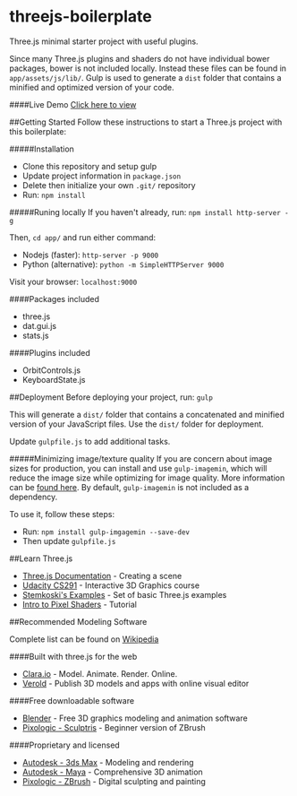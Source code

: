 threejs-boilerplate
===================

Three.js minimal starter project with useful plugins.

Since many Three.js plugins and shaders do not have individual bower packages,
bower is not included locally. Instead these files can be found in `app/assets/js/lib/`.
Gulp is used to generate a `dist` folder that contains a minified and optimized
version of your code.

####Live Demo
[Click here to view](https://codenameyau.github.io/threejs-boilerplate/)


##Getting Started
Follow these instructions to start a Three.js project with this boilerplate:

#####Installation
* Clone this repository and setup gulp
* Update project information in `package.json`
* Delete then initialize your own `.git/` repository
* Run: `npm install`


#####Runing locally
If you haven't already, run: `npm install http-server -g`

Then, `cd app/` and run either command:
* Nodejs (faster): `http-server -p 9000`
* Python (alternative): `python -m SimpleHTTPServer 9000`

Visit your browser: `localhost:9000`


####Packages included
* three.js
* dat.gui.js
* stats.js

####Plugins included
* OrbitControls.js
* KeyboardState.js


##Deployment
Before deploying your project, run: `gulp`

This will generate a `dist/` folder that contains a concatenated and minified
version of your JavaScript files. Use the `dist/` folder for deployment.

Update `gulpfile.js` to add additional tasks.

#####Minimizing image/texture quality
If you are concern about image sizes for production, you can install and use
`gulp-imagemin`, which will reduce the image size while optimizing for image quality.
More information can be [found here](https://github.com/rflynn/imgmin#summary).
By default, `gulp-imagemin` is not included as a dependency.

To use it, follow these steps:

* Run: `npm install gulp-imgagemin --save-dev`
* Then update `gulpfile.js`


##Learn Three.js
* [Three.js Documentation](http://threejs.org/docs/#Manual/Introduction/Creating_a_scene) - Creating a scene
* [Udacity CS291](https://www.udacity.com/course/cs291) - Interactive 3D Graphics course
* [Stemkoski's Examples](https://stemkoski.github.io/Three.js/) - Set of basic Three.js examples
* [Intro to Pixel Shaders](http://www.airtightinteractive.com/2013/02/intro-to-pixel-shaders-in-three-js/) - Tutorial


##Recommended Modeling Software

Complete list can be found on [Wikipedia](https://en.wikipedia.org/wiki/List_of_3D_computer_graphics_software)

####Built with three.js for the web
* [Clara.io](https://clara.io/) - Model. Animate. Render. Online.
* [Verold](http://verold.com/) - Publish 3D models and apps with online visual editor

####Free downloadable software
* [Blender](http://www.blender.org/) - Free 3D graphics modeling and animation software
* [Pixologic - Sculptris](http://pixologic.com/sculptris/) - Beginner version of ZBrush

####Proprietary and licensed
* [Autodesk - 3ds Max](http://www.autodesk.com/products/autodesk-3ds-max/overview) - Modeling and rendering
* [Autodesk - Maya](http://www.autodesk.com/products/autodesk-maya/overview) - Comprehensive 3D animation
* [Pixologic - ZBrush](http://pixologic.com/zbrush/features/overview/) - Digital sculpting and painting
